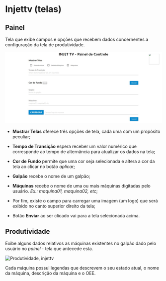 # Injettv (telas)

## Painel

Tela que exibe campos e opções que recebem dados concernentes a configuração da tela de produtividade.

![Painel, Injettv](media/painel.jpg)

- __Mostrar Telas__ oferece três opções de tela, cada uma com um propósito peculiar;
- __Tempo de Transição__ espera receber um valor numérico que corresponde ao tempo de alternância para atualizar os dados na tela;
- __Cor de Fundo__ permite que uma cor seja selecionada e altera a cor da tela ao clicar no botão *aplicar*;
- __Galpão__ recebe o nome de um galpão;
- __Máquinas__ recebe o nome de uma ou mais máquinas digitadas pelo usuário. *Ex.: maquina01, maquina02, etc*;

- Por fim, existe o campo para carregar uma imagem (um logo) que será exibido no canto superior direito da tela;

- Botão __Enviar__ ao ser clicado vai para a tela selecionada acima.

## Produtividade

Exibe alguns dados relativos as máquinas existentes no galpão dado pelo usuário no *painel* - tela que antecede esta.

![Produtividade, injettv](media/tela2.jpg)

Cada máquina possui legendas que descrevem o seu estado atual, o nome da máquina, descrição da máquina e o OEE. 